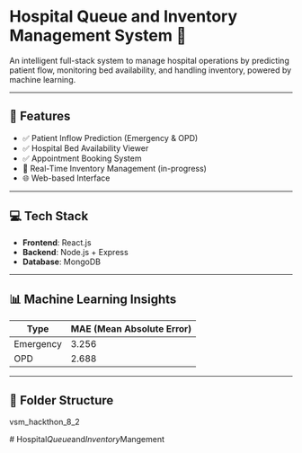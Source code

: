 # Hospital Queue and Inventory Management System 🏥

An intelligent full-stack system to manage hospital operations by predicting patient flow, monitoring bed availability, and handling inventory, powered by machine learning.

---

## 🚀 Features

- ✅ Patient Inflow Prediction (Emergency & OPD)
- ✅ Hospital Bed Availability Viewer
- ✅ Appointment Booking System
- 🔄 Real-Time Inventory Management (in-progress)
- 🌐 Web-based Interface

---

## 💻 Tech Stack

- **Frontend**: React.js
- **Backend**: Node.js + Express
- **Database**: MongoDB

---

## 📊 Machine Learning Insights

| Type      | MAE (Mean Absolute Error) |
|-----------|----------------------------|
| Emergency | 3.256                      |
| OPD       | 2.688                      |

---

## 📁 Folder Structure

vsm_hackthon_8_2 
     


#   H o s p i t a l _ Q u e u e _ a n d _ I n v e n t o r y _ M a n g e m e n t 
 
 
